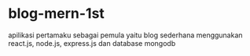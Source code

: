 # blog-mern-1st
apilikasi pertamaku sebagai pemula yaitu blog sederhana menggunakan react.js, node.js, express.js dan database mongodb
